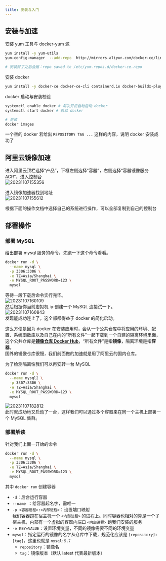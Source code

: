 ```yaml
---
title: 安装与入门
---
```


## 安装与加速

安装 yum 工具与 docker-yum 源

```sh
yum install -y yum-utils
yum-config-manager  --add-repo  http://mirrors.aliyun.com/docker-ce/linux/centos/docker-ce.repo

# 安装好了之后会报：repo saved to /etc/yum.repos.d/docker-ce.repo
```

安装 docker  

```sh
yum install -y docker-ce docker-ce-cli containerd.io docker-buildx-plugin docker-compose-plugin
```

docker 启动与安装校验  

```sh
systemctl enable docker # 每次开机自动启动 docker
systemctl start docker # 启动 docker

# 测试
docker images
```
一个空的 docker 若给出 `REPOSITORY TAG ...` 这样的内容，说明 docker 安装成功了

## 阿里云镜像加速

进入阿里云顶栏选择“产品”，下框左侧选择“容器”，右侧选择“容器镜像服务ACR”，进入控制台  
![20231107155356](https://cr-demo-blog-1308117710.cos.ap-nanjing.myqcloud.com/chivas-regal/20231107155356.png)   
  
进入镜像加速器找到地址  
![20231107155612](https://cr-demo-blog-1308117710.cos.ap-nanjing.myqcloud.com/chivas-regal/20231107155612.png)    

根据下面的操作文档中选择自己的系统进行操作，可以全部复制到自己的控制台  

## 部署操作 

### 部署 MySQL

给出部署 mysql 服务的命令，先跑一下这个命令看看。  

```sh
docker run -d \
  --name mysql \
  -p 3306:3306 \
  -e TZ=Asia/Shanghai \
  -e MYSQL_ROOT_PASSWORD=123 \
  mysql
```

等待一段下载后命令实行完毕。  
![20231107160109](https://cr-demo-blog-1308117710.cos.ap-nanjing.myqcloud.com/chivas-regal/20231107160109.png)  
然后根据你当前虚拟机 ip 创建一个 MySQL 连接试一下。  
![20231107160843](https://cr-demo-blog-1308117710.cos.ap-nanjing.myqcloud.com/chivas-regal/20231107160843.png)  
发现能成功连上了，这全部都得益于 docker 的简化启动。  

这么方便是因为 docker 在安装应用时，会从一个公共仓库中将应用的环境、配置、系统函数库以及自己在内的“所有文件”一起下载到一个自建的隔离环境里面，这个公共仓库是[**镜像仓库 Docker Hub**](hub.docker.com)，“所有文件”是指**镜像**，隔离环境是指**容器**。   
国外的镜像仓库很慢，我们前面做的加速就是用了阿里云的国内仓库。  
  
为了检测隔离性我们可以再安转一台 MySQL  
```sh
docker run -d \
  --name mysql2 \
  -p 3307:3306 \
  -e TZ=Asia/Shanghai \
  -e MYSQL_ROOT_PASSWORD=123 \
  mysql
```

![20231107182812](https://cr-demo-blog-1308117710.cos.ap-nanjing.myqcloud.com/chivas-regal/20231107182812.png)  
此时就成功地又启动了一台，这样我们可以通过多个容器来在同一个主机上部署一个 MySQL 集群。  

### 部署解读

针对我们上面一开始的命令  

```sh
docker run -d \
  --name mysql \
  -p 3306:3306 \
  -e TZ=Asia/Shanghai \
  -e MYSQL_ROOT_PASSWORD=123 \
  mysql
```

其中 `docker run` 创建容器
- `-d`：后台运行容器
- `--name `：给容器起名字，需唯一
- `-p <容器进程>:<内部进程>`：设置端口映射<br/>我们容器跑在宿主机一个 `<内部进程>` 的进程上。同时容器也相对的算是一个子宿主机，内部有一个虚拟的容器内端口 `<内部进程>` 跑我们安装的服务
- `-e KEY=VALUE`：设置环境变量，不同的镜像需要不同的环境变量
- `mysql`：指定运行的镜像的名字从仓库中下载，规范化应该是 `[repository]:[tag]`，这里也就是 `mysql:5.7`
  - `repository`：镜像名
  - `tag`：镜像版本（默认 latest 代表最新版本）
